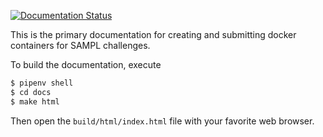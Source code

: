 [![Documentation Status](https://readthedocs.org/projects/sampl-container-infra/badge/?version=latest)](http://docs.samplchallenges.org/en/latest/?badge=latest)

This is the primary documentation for creating and submitting docker containers for SAMPL challenges.


To build the documentation, execute

```bash
$ pipenv shell
$ cd docs
$ make html
```

Then open the `build/html/index.html` file with your favorite web browser.
